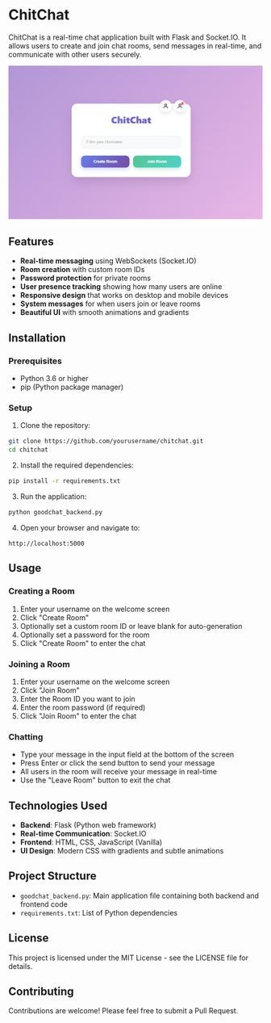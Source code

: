 # ChitChat

ChitChat is a real-time chat application built with Flask and Socket.IO. It allows users to create and join chat rooms, send messages in real-time, and communicate with other users securely.

![ChitChat Screenshot](SS1.png)

## Features

- **Real-time messaging** using WebSockets (Socket.IO)
- **Room creation** with custom room IDs
- **Password protection** for private rooms
- **User presence tracking** showing how many users are online
- **Responsive design** that works on desktop and mobile devices
- **System messages** for when users join or leave rooms
- **Beautiful UI** with smooth animations and gradients

## Installation

### Prerequisites

- Python 3.6 or higher
- pip (Python package manager)

### Setup

1. Clone the repository:

```bash
git clone https://github.com/yourusername/chitchat.git
cd chitchat
```

2. Install the required dependencies:

```bash
pip install -r requirements.txt
```

3. Run the application:

```bash
python goodchat_backend.py
```

4. Open your browser and navigate to:

```
http://localhost:5000
```

## Usage

### Creating a Room

1. Enter your username on the welcome screen
2. Click "Create Room"
3. Optionally set a custom room ID or leave blank for auto-generation
4. Optionally set a password for the room
5. Click "Create Room" to enter the chat

### Joining a Room

1. Enter your username on the welcome screen
2. Click "Join Room"
3. Enter the Room ID you want to join
4. Enter the room password (if required)
5. Click "Join Room" to enter the chat

### Chatting

- Type your message in the input field at the bottom of the screen
- Press Enter or click the send button to send your message
- All users in the room will receive your message in real-time
- Use the "Leave Room" button to exit the chat

## Technologies Used

- **Backend**: Flask (Python web framework)
- **Real-time Communication**: Socket.IO
- **Frontend**: HTML, CSS, JavaScript (Vanilla)
- **UI Design**: Modern CSS with gradients and subtle animations

## Project Structure

- `goodchat_backend.py`: Main application file containing both backend and frontend code
- `requirements.txt`: List of Python dependencies

## License

This project is licensed under the MIT License - see the LICENSE file for details.

## Contributing

Contributions are welcome! Please feel free to submit a Pull Request. 
